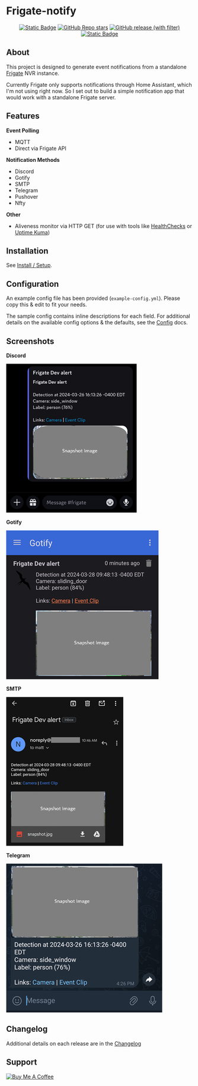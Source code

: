 # Frigate-notify

<div align="center">

[![Static Badge](https://img.shields.io/badge/Project-Documentation-blue)](https://frigate-notify.0x2142.com) [![GitHub Repo stars](https://img.shields.io/github/stars/0x2142/frigate-notify)]() [![GitHub release (with filter)](https://img.shields.io/github/v/release/0x2142/frigate-notify)](https://github.com/0x2142/frigate-notify/releases) [![Static Badge](https://img.shields.io/badge/Docker-latest-blue)](https://github.com/0x2142/frigate-notify/pkgs/container/frigate-notify)

</div>

## About

This project is designed to generate event notifications from a standalone [Frigate](https://github.com/blakeblackshear/frigate) NVR instance.

Currently Frigate only supports notifications through Home Assistant, which I'm not using right now. So I set out to build a simple notification app that would work with a standalone Frigate server.

## Features

**Event Polling**
- MQTT
- Direct via Frigate API

**Notification Methods**
- Discord
- Gotify
- SMTP
- Telegram
- Pushover
- Nfty

**Other**
- Aliveness monitor via HTTP GET (for use with tools like [HealthChecks](https://github.com/healthchecks/healthchecks) or [Uptime Kuma](https://github.com/louislam/uptime-kuma))


## Installation

See [Install / Setup](https://frigate-notify.0x2142.com/install/).

## Configuration

An example config file has been provided (`example-config.yml`). Please copy this & edit to fit your needs.

The sample config contains inline descriptions for each field. For additional details on the available config options & the defaults, see the [Config](https://frigate-notify.0x2142.com/config/) docs.

## Screenshots

**Discord**

![Discord](/screenshots/discord.png)

**Gotify**

![Gotify](/screenshots/gotify.png)

**SMTP**

![SMTP](/screenshots/smtp.png)

**Telegram**

![Telegram](/screenshots/telegram.png)

## Changelog

Additional details on each release are in the [Changelog](https://frigate-notify.0x2142.com/changelog/)

## Support

<a href="https://www.buymeacoffee.com/0x2142" target="_blank"><img src="https://cdn.buymeacoffee.com/buttons/default-blue.png" alt="Buy Me A Coffee" height="41" width="174"></a>
